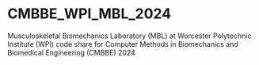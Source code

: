 # CMBBE_WPI_MBL_2024
Musculoskeletal Biomechanics Laboratory (MBL) at Worcester Polytechnic Institute (WPI) code share for Computer Methods in Biomechanics and Biomedical Engineering (CMBBE) 2024
